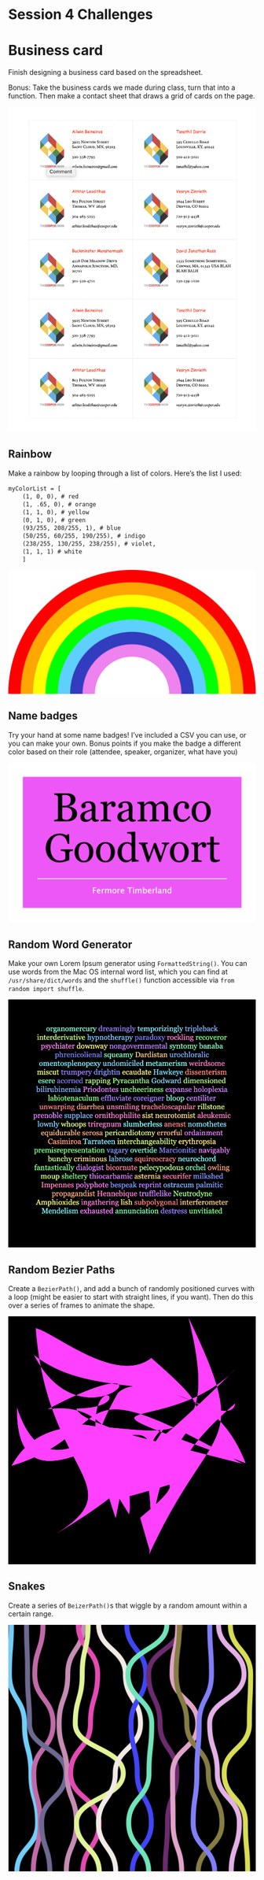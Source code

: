 # Session 4 Challenges

# Business card

Finish designing a business card based on the spreadsheet.

Bonus: Take the business cards we made during class, turn that into a function. Then make a contact sheet that draws a grid of cards on the page.

![businessCardContactSheet](businessCardContactSheet.png)

## Rainbow

Make a rainbow by looping through a list of colors. Here’s the list I used:
```
myColorList = [
    (1, 0, 0), # red
    (1, .65, 0), # orange
    (1, 1, 0), # yellow
    (0, 1, 0), # green
    (93/255, 208/255, 1), # blue
    (50/255, 60/255, 190/255), # indigo
    (238/255, 130/255, 238/255), # violet,
    (1, 1, 1) # white
    ]
```

![rainbow](rainbow.png)

## Name badges

Try your hand at some name badges! I’ve included a CSV you can use, or you can make your own. Bonus points if you make the badge a different color based on their role (attendee, speaker, organizer, what have you)

![badges](nameBadges.png)

## Random Word Generator

Make your own Lorem Ipsum generator using `FormattedString()`. You can use words from the Mac OS internal word list, which you can find at `/usr/share/dict/words` and the `shuffle()` function accessible via `from random import shuffle`.

![random word generator](randomWordGenerator.png)

## Random Bezier Paths

Create a `BezierPath()`, and add a bunch of randomly positioned curves with a loop (might be easier to start with straight lines, if you want). Then do this over a series of frames to animate the shape.

![Bezier path](randomBezierPaths.gif)

## Snakes

Create a series of `BeizerPath()`s that wiggle by a random amount within a certain range.

![Snakes](snakes.png)
